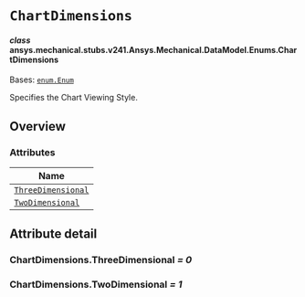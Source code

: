 # `ChartDimensions`



#### *class* ansys.mechanical.stubs.v241.Ansys.Mechanical.DataModel.Enums.ChartDimensions

Bases: [`enum.Enum`](https://docs.python.org/3/library/enum.html#enum.Enum)

Specifies the Chart Viewing Style.

<!-- !! processed by numpydoc !! -->

<a id="overview"></a>

## Overview

### Attributes

| Name |
| ---------------------------------------------------------------------------------------------------------------------------------- |
| [`ThreeDimensional`](../../../../../v242/Ansys/Mechanical/DataModel/Enums/ChartDimensions.md#ChartDimensions.ThreeDimensional) |
| [`TwoDimensional`](../../../../../v242/Ansys/Mechanical/DataModel/Enums/ChartDimensions.md#ChartDimensions.TwoDimensional) |

<a id="attribute-detail"></a>

## Attribute detail

<a id="ChartDimensions.ThreeDimensional"></a>

### ChartDimensions.ThreeDimensional *= 0*

<a id="ChartDimensions.TwoDimensional"></a>

### ChartDimensions.TwoDimensional *= 1*


